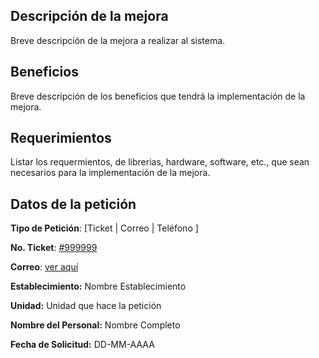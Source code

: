 ## Descripción de la mejora

Breve descripción de la mejora a realizar al sistema.


## Beneficios

Breve descripción de los beneficios que tendrá la implementación de la mejora.


## Requerimientos

Listar los requermientos, de librerias, hardware, software, etc., que sean necesarios para la implementación de la mejora.


## Datos de la petición

**Tipo de Petición**: [Ticket | Correo | Teléfono ]

**No. Ticket**: [#999999](http://soporte.salud.gob.sv/scp/tickets.php?id=999)

**Correo**: [ver aquí](https://next.salud.gob.sv/index.php/s/DpoWsawkYqn7Sjx/download)

**Establecimiento:** Nombre Establecimiento

**Unidad:** Unidad que hace la petición

**Nombre del Personal:** Nombre Completo

**Fecha de Solicitud:** DD-MM-AAAA
